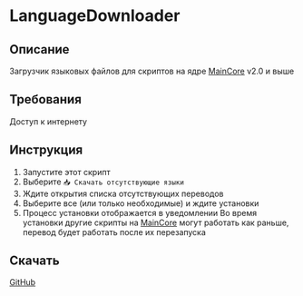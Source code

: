 # LanguageDownloader
## Описание
Загрузчик языковых файлов для скриптов на ядре [MainCore](/Scripts/MainScripts/Core/Readme/RU.md) v2.0 и выше
## Требования
Доступ к интернету
## Инструкция
1. Запустите этот скрипт
2. Выберите `📥 Скачать отсутствующие языки`
3. Ждите открытия списка отсутствующих переводов
4. Выберите все (или только необходимые) и ждите установки
5. Процесс установки отображается в уведомлении
Во время установки другие скрипты на [MainCore](/Scripts/MainScripts/Core/Readme/RU.md) могут работать как раньше, перевод будет работать после их перезапуска
## Скачать
[GitHub](/Scripts/MainScripts/LanguageDownloader/Releases/!Latest/MainLanguageDownloader.flo)